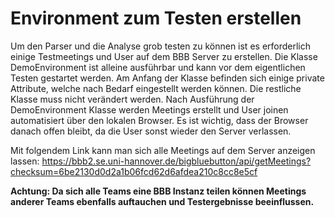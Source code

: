 # Environment zum Testen erstellen

Um den Parser und die Analyse grob testen zu können ist es erforderlich einige Testmeetings und User auf dem BBB Server zu erstellen. Die Klasse DemoEnvironment ist alleine ausführbar und kann vor dem eigentlichen Testen gestartet werden. 
Am Anfang der Klasse befinden sich einige private Attribute, welche nach Bedarf eingestellt werden können. Die restliche Klasse muss nicht verändert werden.
Nach Ausführung der DemoEnvironment Klasse werden Meetings erstellt und User joinen automatisiert über den lokalen Browser. Es ist wichtig, dass der Browser danach offen bleibt, da die User sonst wieder den Server verlassen. 

Mit folgendem Link kann man sich alle Meetings auf dem Server anzeigen lassen: https://bbb2.se.uni-hannover.de/bigbluebutton/api/getMeetings?checksum=6be2130d0d2a1b06fcd62d6afdea210c8cc8e5cf

**Achtung: Da sich alle Teams eine BBB Instanz teilen können Meetings anderer Teams ebenfalls auftauchen und Testergebnisse beeinflussen.**
